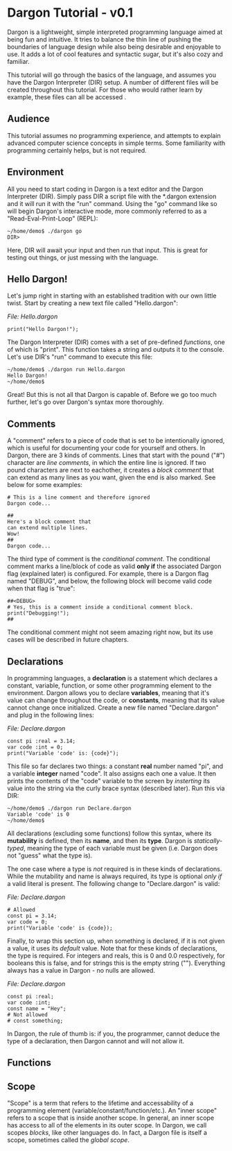 # Dargon Tutorial - v0.1

Dargon is a lightweight, simple interpreted programming language aimed at being fun and intuitive. It tries to balance the thin line of pushing the boundaries of language design while also being desirable and enjoyable to use. It adds a lot of cool features and syntactic sugar, but it's also cozy and familiar. 

This tutorial will go through the basics of the language, and assumes you have the Dargon Interpreter (DIR) setup. A  number of different files will be created throughout this tutorial. For those who would rather learn by example, these files can all be accessed []("Here").

## Audience

This tutorial assumes no programming experience, and attempts to explain advanced computer science concepts in simple terms. Some familiarity with programming certainly helps, but is not required.

## Environment

All you need to start coding in Dargon is a text editor and the Dargon Interpreter (DIR). Simply pass DIR a script file with the *.dargon extension and it will run it with the "run" command. Using the "go" command like so will begin Dargon's interactive mode, more commonly referred to as a "Read-Eval-Print-Loop" (REPL):

```
~/home/demo$ ./dargon go
DIR>
```

Here, DIR will await your input and then run that input. This is great for testing out things, or just messing with the language.

## Hello Dargon!

Let's jump right in starting with an established tradition with our own little twist. Start by creating a new text file called "Hello.dargon":

*File: Hello.dargon*

```
print("Hello Dargon!");
```

The Dargon Interpreter (DIR) comes with a set of pre-defined *functions*, one of which is "print". This function takes a string and outputs it to the console. Let's use DIR's "run" command to execute this file:

```
~/home/demo$ ./dargon run Hello.dargon
Hello Dargon!
~/home/demo$ 
```

Great! But this is not all that Dargon is capable of. Before we go too much further, let's go over Dargon's syntax more thoroughly.

## Comments

A "comment" refers to a piece of code that is set to be intentionally ignored, which is useful for documenting your code for yourself and others. In Dargon, there are 3 kinds of comments. Lines that start with the pound ("#") character are *line comments*, in which the entire line is ignored. If two pound characters are next to eachother, it creates a *block comment* that can extend as many lines as you want, given the end is also marked. See below for some examples:

```
# This is a line comment and therefore ignored
Dargon code...

##
Here's a block comment that
can extend multiple lines.
Wow!
##
Dargon code...
```

The third type of comment is the *conditional comment*. The conditional comment marks a line/block of code as valid **only if** the associated Dargon flag (explained later) is configured. For example, there is a Dargon flag named "DEBUG", and below, the following block will become valid code when that flag is "true":

```
##<DEBUG>
# Yes, this is a comment inside a conditional comment block.
print("Debugging!");
##
```

The conditional comment might not seem amazing right now, but its use cases will be described in future chapters.

## Declarations

In programming languages, a **declaration** is a statement which declares a constant, variable, function, or some other programming element to the environment. Dargon allows you to declare **variables**, meaning that it's value can change throughout the code, or **constants**, meaning that its value cannot change once initialized. Create a new file named "Declare.dargon" and plug in the following lines:

*File: Declare.dargon*

```
const pi :real = 3.14;
var code :int = 0;
print("Variable 'code' is: {code}");
```

This file so far declares two things: a constant **real** number named "pi", and a variable **integer** named "code". It also assigns each one a value. It then prints the contents of the "code" variable to the screen by *insterting* its value into the string via the curly brace syntax (described later). Run this via DIR:

```
~/home/demo$ ./dargon run Declare.dargon
Variable 'code' is 0
~/home/demo$ 
```

All declarations (excluding some functions) follow this syntax, where its **mutability** is defined, then its **name**, and then its **type**. Dargon is *statically-typed*, meaning the type of each variable must be given (i.e. Dargon does not "guess" what the type is).

The one case where a type is *not* required is in these kinds of declarations. While the mutability and name is always required, its type is optional *only if* a valid literal is present. The following change to "Declare.dargon" is valid:

*File: Declare.dargon*

```
# Allowed
const pi = 3.14;
var code = 0;
print("Variable 'code' is {code});
```

Finally, to wrap this section up, when something is declared, if it is not given a value, it uses its *default* value. Note that for these kinds of declarations, the type is required. For integers and reals, this is 0 and 0.0 respectively, for booleans this is false, and for strings this is the empty string (""). Everything always has a value in Dargon - no nulls are allowed.

*File: Declare.dargon*

```
const pi :real;
var code :int;
const name = "Hey";
# Not allowed
# const something;
```

 In Dargon, the rule of thumb is: if you, the programmer, cannot deduce the type of a declaration, then Dargon cannot and will not allow it.

## Functions

## Scope

"Scope" is a term that refers to the lifetime and accessability of a programming element (variable/constant/function/etc.). An "inner scope" refers to a scope that is inside another scope. In general, an inner scope has access to all of the elements in its outer scope. In Dargon, we call scopes *blocks*, like other languages do. In fact, a Dargon file is itself a scope, sometimes called the *global scope*.
